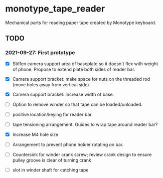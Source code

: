 # monotype_tape_reader

Mechanical parts for reading paper tape created by Monotype keyboard.



## TODO

### 2021-09-27: First prototype

- [x] Stiffen camera support area of baseplate so it doesn't flex with weight of phone.  Propose to extend plate both sides of reader bar.

- [x] Camera support bracket:  make space for nuts on the threaded rod (move holes away from vertical side)

- [x] Camera support bracket: increase width of base.

- [ ] Option to remove winder so that tape can be loaded/unloaded.

- [ ] positive location/keying for reader bar.

- [ ] tape tensioning arrangement.  Guides to wrap tape around reader bar?

- [x] Increase M4 hole size

- [ ] Arrangement to prevent phone holder rotating on bar.

- [ ] Countersink for winder crank screw; review crank design to ensure pulley groove is clear of turning crank

- [ ] slot in winder shaft for catching tape 

